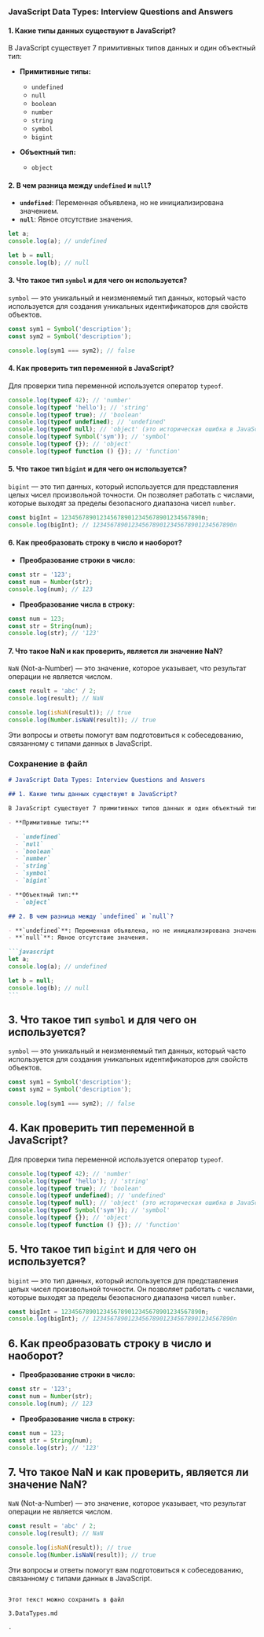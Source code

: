 ### JavaScript Data Types: Interview Questions and Answers

#### 1. Какие типы данных существуют в JavaScript?

В JavaScript существует 7 примитивных типов данных и один объектный тип:

- **Примитивные типы:**

  - `undefined`
  - `null`
  - `boolean`
  - `number`
  - `string`
  - `symbol`
  - `bigint`

- **Объектный тип:**
  - `object`

#### 2. В чем разница между `undefined` и `null`?

- **`undefined`**: Переменная объявлена, но не инициализирована значением.
- **`null`**: Явное отсутствие значения.

```javascript
let a;
console.log(a); // undefined

let b = null;
console.log(b); // null
```

#### 3. Что такое тип `symbol` и для чего он используется?

`symbol` — это уникальный и неизменяемый тип данных, который часто используется для создания уникальных идентификаторов для свойств объектов.

```javascript
const sym1 = Symbol('description');
const sym2 = Symbol('description');

console.log(sym1 === sym2); // false
```

#### 4. Как проверить тип переменной в JavaScript?

Для проверки типа переменной используется оператор `typeof`.

```javascript
console.log(typeof 42); // 'number'
console.log(typeof 'hello'); // 'string'
console.log(typeof true); // 'boolean'
console.log(typeof undefined); // 'undefined'
console.log(typeof null); // 'object' (это историческая ошибка в JavaScript)
console.log(typeof Symbol('sym')); // 'symbol'
console.log(typeof {}); // 'object'
console.log(typeof function () {}); // 'function'
```

#### 5. Что такое тип `bigint` и для чего он используется?

`bigint` — это тип данных, который используется для представления целых чисел произвольной точности. Он позволяет работать с числами, которые выходят за пределы безопасного диапазона чисел `number`.

```javascript
const bigInt = 1234567890123456789012345678901234567890n;
console.log(bigInt); // 1234567890123456789012345678901234567890n
```

#### 6. Как преобразовать строку в число и наоборот?

- **Преобразование строки в число:**

```javascript
const str = '123';
const num = Number(str);
console.log(num); // 123
```

- **Преобразование числа в строку:**

```javascript
const num = 123;
const str = String(num);
console.log(str); // '123'
```

#### 7. Что такое NaN и как проверить, является ли значение NaN?

`NaN` (Not-a-Number) — это значение, которое указывает, что результат операции не является числом.

```javascript
const result = 'abc' / 2;
console.log(result); // NaN

console.log(isNaN(result)); // true
console.log(Number.isNaN(result)); // true
```

Эти вопросы и ответы помогут вам подготовиться к собеседованию, связанному с типами данных в JavaScript.

### Сохранение в файл

````markdown
# JavaScript Data Types: Interview Questions and Answers

## 1. Какие типы данных существуют в JavaScript?

В JavaScript существует 7 примитивных типов данных и один объектный тип:

- **Примитивные типы:**

  - `undefined`
  - `null`
  - `boolean`
  - `number`
  - `string`
  - `symbol`
  - `bigint`

- **Объектный тип:**
  - `object`

## 2. В чем разница между `undefined` и `null`?

- **`undefined`**: Переменная объявлена, но не инициализирована значением.
- **`null`**: Явное отсутствие значения.

```javascript
let a;
console.log(a); // undefined

let b = null;
console.log(b); // null
```
````

## 3. Что такое тип `symbol` и для чего он используется?

`symbol` — это уникальный и неизменяемый тип данных, который часто используется для создания уникальных идентификаторов для свойств объектов.

```javascript
const sym1 = Symbol('description');
const sym2 = Symbol('description');

console.log(sym1 === sym2); // false
```

## 4. Как проверить тип переменной в JavaScript?

Для проверки типа переменной используется оператор `typeof`.

```javascript
console.log(typeof 42); // 'number'
console.log(typeof 'hello'); // 'string'
console.log(typeof true); // 'boolean'
console.log(typeof undefined); // 'undefined'
console.log(typeof null); // 'object' (это историческая ошибка в JavaScript)
console.log(typeof Symbol('sym')); // 'symbol'
console.log(typeof {}); // 'object'
console.log(typeof function () {}); // 'function'
```

## 5. Что такое тип `bigint` и для чего он используется?

`bigint` — это тип данных, который используется для представления целых чисел произвольной точности. Он позволяет работать с числами, которые выходят за пределы безопасного диапазона чисел `number`.

```javascript
const bigInt = 1234567890123456789012345678901234567890n;
console.log(bigInt); // 1234567890123456789012345678901234567890n
```

## 6. Как преобразовать строку в число и наоборот?

- **Преобразование строки в число:**

```javascript
const str = '123';
const num = Number(str);
console.log(num); // 123
```

- **Преобразование числа в строку:**

```javascript
const num = 123;
const str = String(num);
console.log(str); // '123'
```

## 7. Что такое NaN и как проверить, является ли значение NaN?

`NaN` (Not-a-Number) — это значение, которое указывает, что результат операции не является числом.

```javascript
const result = 'abc' / 2;
console.log(result); // NaN

console.log(isNaN(result)); // true
console.log(Number.isNaN(result)); // true
```

Эти вопросы и ответы помогут вам подготовиться к собеседованию, связанному с типами данных в JavaScript.

```

Этот текст можно сохранить в файл

3.DataTypes.md

.
```
